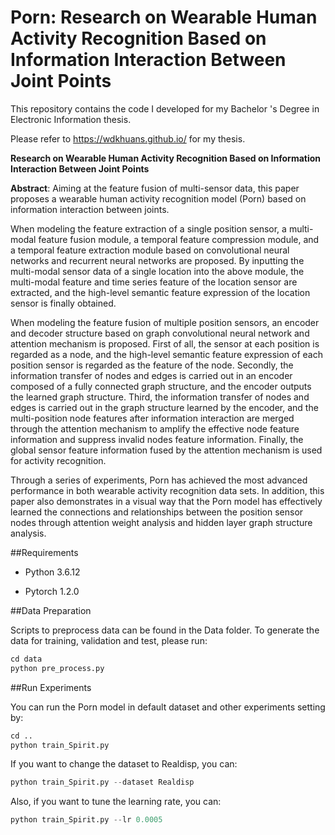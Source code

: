 # Porn: Research on Wearable Human Activity Recognition  Based on Information Interaction Between Joint  Points

This repository contains the code I developed for my Bachelor 's Degree in Electronic Information thesis.

Please refer to https://wdkhuans.github.io/ for my thesis.

**Research on Wearable Human Activity Recognition  Based on Information Interaction Between Joint  Points**

**Abstract**: Aiming at the feature fusion of  multi-sensor data, this paper proposes a wearable human activity recognition model (Porn)  based on information interaction between joints. 

When modeling the feature extraction of a single position sensor, a multi-modal feature  fusion module, a temporal feature compression module, and a temporal feature extraction  module based on convolutional neural networks and recurrent neural networks are proposed.  By inputting the multi-modal sensor data of a single location into the above module, the  multi-modal feature and time series feature of the location sensor are extracted, and the  high-level semantic feature expression of the location sensor is finally obtained. 

When modeling the feature fusion of multiple position sensors, an encoder and decoder  structure based on graph convolutional neural network and attention mechanism is proposed.  First of all, the sensor at each position is regarded as a node, and the high-level semantic  feature expression of each position sensor is regarded as the feature of the node. Secondly,  the information transfer of nodes and edges is carried out in an encoder composed of a fully  connected graph structure, and the encoder outputs the learned graph structure. Third, the  information transfer of nodes and edges is carried out in the graph structure learned by the  encoder, and the multi-position node features after information interaction are merged  through the attention mechanism to amplify the effective node feature information and  suppress invalid nodes feature information. Finally, the global sensor feature information  fused by the attention mechanism is used for activity recognition. 

Through a series of experiments, Porn has achieved the most advanced performance in  both wearable activity recognition data sets. In addition, this paper also demonstrates in a  visual way that the Porn model has effectively learned the connections and relationships  between the position sensor nodes through attention weight analysis and hidden layer graph structure analysis.

##Requirements

- Python 3.6.12

- Pytorch 1.2.0

##Data Preparation

Scripts to preprocess data can be found in the Data folder. To generate the data for training, validation and test, please run:

```python
cd data
python pre_process.py
```

##Run Experiments

You can run the Porn model in default dataset and other experiments setting by:

```python
cd ..
python train_Spirit.py
```

If you want to change the dataset to Realdisp, you can:

```python
python train_Spirit.py --dataset Realdisp
```

Also, if you want to tune the learning rate, you can:

```python
python train_Spirit.py --lr 0.0005
```

